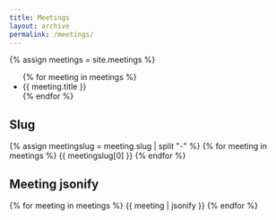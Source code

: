 ```yaml
---
title: Meetings
layout: archive
permalink: /meetings/
---
```


{% assign meetings = site.meetings %}
<ul>
{% for meeting in meetings %}
<li>{{ meeting.title }}</li>
{% endfor %}
</ul>
<div>
<h2>Slug</h2>
{% assign meetingslug = meeting.slug | split "-" %}
{% for meeting in meetings  %}
  {{ meetingslug[0] }}
{% endfor %}
</div>
<div>
<h2>Meeting jsonify</h2>
{% for meeting in meetings %}
  {{ meeting | jsonify }}
{% endfor %}
</div>
